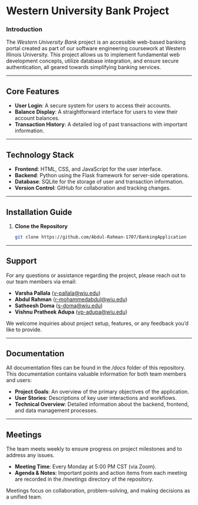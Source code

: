 # Western University Bank Project

### Introduction
The *Western University Bank* project is an accessible web-based banking portal created as part of our software engineering coursework at Western Illinois University. This project allows us to implement fundamental web development concepts, utilize database integration, and ensure secure authentication, all geared towards simplifying banking services.

---

## Core Features
- **User Login**: A secure system for users to access their accounts.
- **Balance Display**: A straightforward interface for users to view their account balances.
- **Transaction History**: A detailed log of past transactions with important information.

---

## Technology Stack
- **Frontend**: HTML, CSS, and JavaScript for the user interface.
- **Backend**: Python using the Flask framework for server-side operations.
- **Database**: SQLite for the storage of user and transaction information.
- **Version Control**: GitHub for collaboration and tracking changes.

---

## Installation Guide

1. **Clone the Repository**
   ```bash
   git clone https://github.com/Abdul-Rahman-1707/BankingApplication
   ```

---

## Support
For any questions or assistance regarding the project, please reach out to our team members via email:
- **Varsha Pallala** (v-pallala@wiu.edu)
- **Abdul Rahman** (r-mohammedabdul@wiu.edu)
- **Satheesh Doma** (s-doma@wiu.edu)
- **Vishnu Pratheek Adupa** (vp-adupa@wiu.edu)

We welcome inquiries about project setup, features, or any feedback you’d like to provide.

---

## Documentation

All documentation files can be found in the */docs* folder of this repository. This documentation contains valuable information for both team members and users:

- **Project Goals**: An overview of the primary objectives of the application.
- **User Stories**: Descriptions of key user interactions and workflows.
- **Technical Overview**: Detailed information about the backend, frontend, and data management processes.

---

## Meetings
The team meets weekly to ensure progress on project milestones and to address any issues.

- **Meeting Time**: Every Monday at 5:00 PM CST (via Zoom).
- **Agenda & Notes**: Important points and action items from each meeting are recorded in the */meetings* directory of the repository.

Meetings focus on collaboration, problem-solving, and making decisions as a unified team.